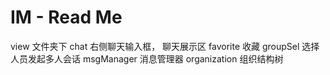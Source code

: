 # IM - Read Me

view 文件夹下
    chat 右侧聊天输入框，
         聊天展示区
    favorite 收藏
    groupSel 选择人员发起多人会话
    msgManager 消息管理器
    organization 组织结构树
